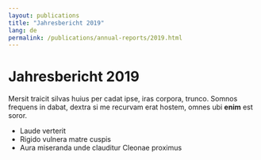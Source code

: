 ```yaml
---
layout: publications
title: "Jahresbericht 2019"
lang: de
permalink: /publications/annual-reports/2019.html
---
```


# Jahresbericht 2019

Mersit traicit silvas huius per cadat ipse, iras corpora, trunco. Somnos
frequens in dabat, dextra si me recurvam erat hostem, omnes ubi **enim** est
soror.

- Laude verterit
- Rigido vulnera matre cuspis
- Aura miseranda unde clauditur Cleonae proximus